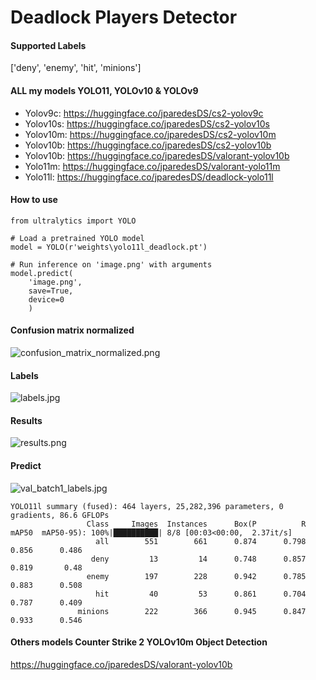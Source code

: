 # Deadlock Players Detector

#### Supported Labels
['deny', 'enemy', 'hit', 'minions']

#### ALL my models YOLO11, YOLOv10 & YOLOv9
- Yolov9c: https://huggingface.co/jparedesDS/cs2-yolov9c
- Yolov10s: https://huggingface.co/jparedesDS/cs2-yolov10s
- Yolov10m: https://huggingface.co/jparedesDS/cs2-yolov10m
- Yolov10b: https://huggingface.co/jparedesDS/cs2-yolov10b
- Yolov10b: https://huggingface.co/jparedesDS/valorant-yolov10b
- Yolo11m: https://huggingface.co/jparedesDS/valorant-yolo11m
- Yolo11l: https://huggingface.co/jparedesDS/deadlock-yolo11l

#### How to use
```
from ultralytics import YOLO

# Load a pretrained YOLO model
model = YOLO(r'weights\yolo11l_deadlock.pt')

# Run inference on 'image.png' with arguments
model.predict(
    'image.png',
    save=True,
    device=0
    )
```
#### Confusion matrix normalized
![confusion_matrix_normalized.png](https://cdn-uploads.huggingface.co/production/uploads/62e1c9b42e4cab6e39dafc97/FIZ5RQWnc61uzl7CNBOkq.png)
#### Labels
![labels.jpg](https://cdn-uploads.huggingface.co/production/uploads/62e1c9b42e4cab6e39dafc97/ESwV9FZEdDZOSCSIQto3N.jpeg)
#### Results
![results.png](https://cdn-uploads.huggingface.co/production/uploads/62e1c9b42e4cab6e39dafc97/k5XlHxnTNEFWM0_RVjDbK.png)
#### Predict
![val_batch1_labels.jpg](https://cdn-uploads.huggingface.co/production/uploads/62e1c9b42e4cab6e39dafc97/MWBpq382VcQfXOdXZS2N-.jpeg)
```
YOLO11l summary (fused): 464 layers, 25,282,396 parameters, 0 gradients, 86.6 GFLOPs
                 Class     Images  Instances      Box(P          R      mAP50  mAP50-95): 100%|██████████| 8/8 [00:03<00:00,  2.37it/s]
                   all        551        661      0.874      0.798      0.856      0.486
                  deny         13         14      0.748      0.857      0.819       0.48
                 enemy        197        228      0.942      0.785      0.883      0.508
                   hit         40         53      0.861      0.704      0.787      0.409
               minions        222        366      0.945      0.847      0.933      0.546
```

#### Others models Counter Strike 2 YOLOv10m Object Detection
https://huggingface.co/jparedesDS/valorant-yolov10b

